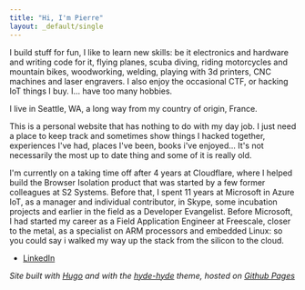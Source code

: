 ```yaml
---
title: "Hi, I'm Pierre"
layout: _default/single
---
```


I build stuff for fun, I like to learn new skills: be it electronics and hardware and writing code for it, flying planes, scuba diving, riding motorcycles and mountain bikes, woodworking, welding, playing with 3d printers, CNC machines and laser engravers. I also enjoy the occasional CTF, or hacking IoT things I buy. I... have too many hobbies.

I live in Seattle, WA, a long way from my country of origin, France.

This is a personal website that has nothing to do with my day job. I just need a place to keep track and sometimes show things I hacked together, experiences I've had, places I've been, books i've enjoyed... It's not necessarily the most up to date thing and some of it is really old.

I'm currently on a taking time off after 4 years at Cloudflare, where I helped build the Browser Isolation product that was started by a few former colleagues at S2 Systems. Before that, I spent 11 years at Microsoft in Azure IoT, as a manager and individual contributor, in Skype, some incubation projects and earlier in the field as a Developer Evangelist. Before Microsoft, I had started my career as a Field Application Engineer at Freescale, closer to the metal, as a specialist on ARM processors and embedded Linux: so you could say i walked my way up the stack from the silicon to the cloud.

* [LinkedIn](www.linkedin.com/in/pierrecauchois/)

_Site built with [Hugo](https://gohugo.io/) and with the [hyde-hyde](https://themes.gohugo.io/triple-hyde/) theme, hosted on [Github Pages](https://pages.github.com/)_